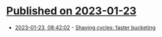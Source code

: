 # [Published on 2023-01-23](index.md)

* [2023-01-23, 08:42:02](https://lobste.rs/s/zu8dzv/shaving_cycles_faster_bucketing) - [Shaving cycles: faster bucketing](https://outerproduct.net/trivial/2023-01-22_bucketing.html)
